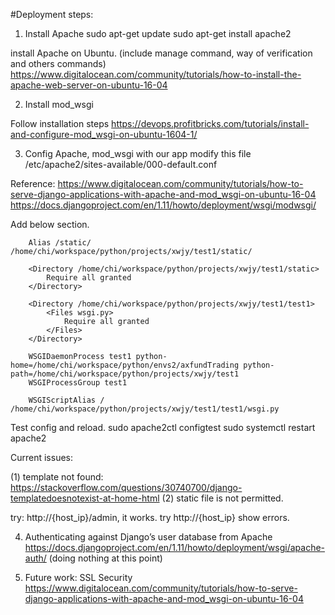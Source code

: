 #Deployment steps:

1. Install Apache
sudo apt-get update
sudo apt-get install apache2

install Apache on Ubuntu. (include manage command, way of verification and others commands)
https://www.digitalocean.com/community/tutorials/how-to-install-the-apache-web-server-on-ubuntu-16-04

2. Install mod_wsgi

Follow installation steps
https://devops.profitbricks.com/tutorials/install-and-configure-mod_wsgi-on-ubuntu-1604-1/ 


3. Config Apache, mod_wsgi with our app
modify this file /etc/apache2/sites-available/000-default.conf

Reference:
https://www.digitalocean.com/community/tutorials/how-to-serve-django-applications-with-apache-and-mod_wsgi-on-ubuntu-16-04 
https://docs.djangoproject.com/en/1.11/howto/deployment/wsgi/modwsgi/

Add below section.

        Alias /static/ /home/chi/workspace/python/projects/xwjy/test1/static/

        <Directory /home/chi/workspace/python/projects/xwjy/test1/static>
            Require all granted
        </Directory>

        <Directory /home/chi/workspace/python/projects/xwjy/test1/test1>
            <Files wsgi.py>
                Require all granted
            </Files>
        </Directory>

        WSGIDaemonProcess test1 python-home=/home/chi/workspace/python/envs2/axfundTrading python-path=/home/chi/workspace/python/projects/xwjy/test1
        WSGIProcessGroup test1

        WSGIScriptAlias / /home/chi/workspace/python/projects/xwjy/test1/test1/wsgi.py


Test config and reload.
sudo apache2ctl configtest
sudo systemctl restart apache2


Current issues:

(1) template not found:
https://stackoverflow.com/questions/30740700/django-templatedoesnotexist-at-home-html 
(2) static file is not permitted.

try: http://{host_ip}/admin, it works. try http://{host_ip} show errors.

4. Authenticating against Django’s user database from Apache
https://docs.djangoproject.com/en/1.11/howto/deployment/wsgi/apache-auth/ (doing nothing at this point)

5. Future work: SSL Security
https://www.digitalocean.com/community/tutorials/how-to-serve-django-applications-with-apache-and-mod_wsgi-on-ubuntu-16-04 

